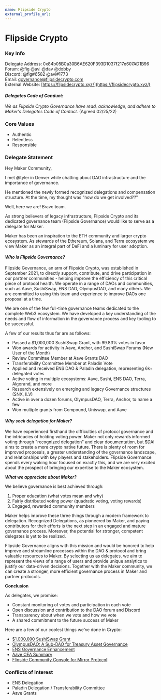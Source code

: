 ```yaml
---
name: Flipside Crypto
external_profile_url:
---
```


# Flipside Crypto

### Key Info


Delegate Address: 0x84b05B0a30B6AE620F393D1037f217e607AD1B96  
Forum: @fig @avi @dav @dobby  
Discord: @fig#6582 @avi#1773  
Email: [governance@flipsidecrypto.com](mailto:governance@flipsidecrypto.com)  
External Website: [https://flipsidecrypto.xyz/](https://flipsidecrypto.xyz/)  

#### *Delegates Code of Conduct:* 
 *We as Flipside Crypto Governance have read, acknowledge, and adhere to Maker's Delegates Code of Contact.* (Agreed 02/25/22) 

### Core Values

* Authentic 
* Relentless
* Responsible

### Delegate Statement

Hey Maker Community,

I met @tyler in Denver while chatting about DAO infrastructure and the importance of governance.

He mentioned the newly formed recognized delegations and compensation structure. At the time, my thought was "how do we get involved??"

Well, here we are! Bravo team.

As strong believers of legacy infrastructure, Flipside Crypto and its dedicated governance team (Flipside Governance) would like to serve as a delegate for Maker.

Maker has been an inspiration to the ETH community and larger crypto ecosystem. As stewards of the Ethereum, Solana, and Terra ecosystem we view Maker as an integral part of DeFi and a luminary for user adoption.

#### *Who is Flipside Governance?*

Flipside Governance, an arm of Flipside Crypto, was established in September 2021, to directly support, contribute, and drive participation in our partner communities - helping improve the efficiency of this critical piece of protocol health. We operate in a range of DAOs and communities, such as Aave, SushiSwap, ENS DAO, OlympusDAO, and many others. We are committed to using this team and experience to improve DAOs one proposal at a time.

We are one of the few full-time governance teams dedicated to the complete Web3 ecosystem. We have developed a key understanding of the needs and flow of information in the governance process and key tooling to be successful.

A few of our results thus far are as follows:
 
* Passed a $1,000,000 SushiSwap Grant, with 99.83% votes in favor
* Won awards for activity in Aave, Anchor, and SushiSwap Forums (New User of the Month)
* Review Committee Member at Aave Grants DAO
* Transferability Committee Member at Paladin Vote
* Applied and received ENS DAO & Paladin delegation, representing 6k+ delegated votes
* Active voting in multiple ecosystems: Aave, Sushi, ENS DAO, Terra, Algorand, and more
* Research extensively on emerging and legacy Governance structures (SNX, ILV)
* Active in over a dozen forums, OlympusDAO, Terra, Anchor, to name a few
* Won multiple grants from Compound, Uniswap, and Aave

#### *Why seek delegation for Maker?*

We have experienced firsthand the difficulties of protocol governance and the intricacies of holding voting power. Maker not only rewards informed voting through "recognized delegation" and clear documentation, but $DAI aims to create a more crypto native future. There is plenty of room for improved proposals, a greater understanding of the governance landscape, and relationships with key players and stakeholders. Flipside Governance spends every waking hour focused on exactly this, and we are very excited about the prospect of bringing our expertise to the Maker ecosystem.

***What we appreciate about Maker?***

We believe governance is best achieved through:

1. Proper education (what votes mean and why)
2. Fairly distributed voting power (quadratic voting, voting rewards)
3. Engaged, rewarded community members

Maker helps improve these three things through a modern framework to delegation. Recognized Delegations, as pioneered by Maker, and paying contributors for their efforts is the next step in an engaged and mature governance process. Moreover, the potential for stronger, competent delegates is yet to be realized.

Flipside Governance aligns with this mission and would be honored to help improve and streamline processes within the DAO & protocol and bring valuable resources to Maker. By selecting us as delegates, we aim to represent the views of a range of users and provide unique analytics to justify our data-driven decisions. Together with the Maker community, we can create a stronger, more efficient governance process in Maker and partner protocols.

**Conclusion**

As delegates, we promise:

* Constant monitoring of votes and participation in each vote
* Open discussion and contribution to the DAO forum and Discord
* Transparency about when we vote and how we vote
* A shared commitment to the future success of Maker

Here are a few of our coolest things we've done in Crypto:

* [$1,000,000 SushiSwap Grant](https://forum.sushi.com/t/updated-proposal-community-enabled-analytics-for-sushi/6127)
* [OlympusDAO: A Sub-DAO for Treasury Asset Governance](https://forum.olympusdao.finance/d/791-a-sub-dao-for-olympusdao-treasury-asset-governance)
* [ENS Governance Enhancement](https://discuss.ens.domains/t/rfc-ens-governance-enhancements-flipside-crypto/11100)
* [Aave CEA Summary](https://governance.aave.com/t/flipside-crypto-cea-grant-overview/7073?u=fig)
* [Flipside Community Console for Mirror Protocol](https://forum.mirror.finance/t/proposal-flipside-community-console-for-mirror-protocol/354)


### Conflicts of Interest


* ENS Delegation
* Paladin Delegation / Transferability Committee
* Aave Grants
